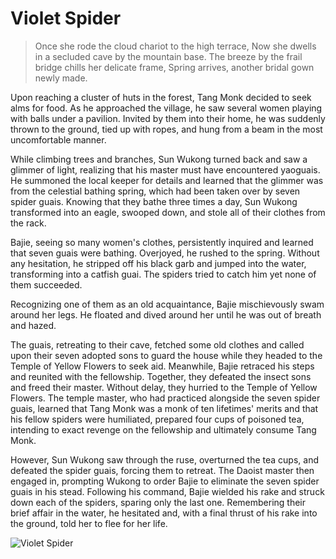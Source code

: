 # Violet Spider

> Once she rode the cloud chariot to the high terrace,
> Now she dwells in a secluded cave by the mountain base.
> The breeze by the frail bridge chills her delicate frame,
> Spring arrives, another bridal gown newly made.

Upon reaching a cluster of huts in the forest, Tang Monk decided to seek
alms for food. As he approached the village, he saw several women playing
with balls under a pavilion. Invited by them into their home, he was
suddenly thrown to the ground, tied up with ropes, and hung from a
beam in the most uncomfortable manner.

While climbing trees and branches, Sun Wukong turned back and saw a
glimmer of light, realizing that his master must have encountered
yaoguais. He summoned the local keeper for details and learned that the
glimmer was from the celestial bathing spring, which had been taken over
by seven spider guais. Knowing that they bathe three times a day, Sun
Wukong transformed into an eagle, swooped down, and stole all of their
clothes from the rack.

Bajie, seeing so many women's clothes, persistently inquired and learned
that seven guais were bathing. Overjoyed, he rushed to the spring.
Without any hesitation, he stripped off his black garb and jumped into the
water, transforming into a catfish guai. The spiders tried to catch him yet
none of them succeeded.

Recognizing one of them as an old acquaintance, Bajie mischievously
swam around her legs. He floated and dived around her until he was out
of breath and hazed.

The guais, retreating to their cave, fetched some old clothes and called
upon their seven adopted sons to guard the house while they headed to
the Temple of Yellow Flowers to seek aid. Meanwhile, Bajie retraced his
steps and reunited with the fellowship. Together, they defeated the insect
sons and freed their master. Without delay, they hurried to the Temple of
Yellow Flowers. The temple master, who had practiced alongside the
seven spider guais, learned that Tang Monk was a monk of ten lifetimes'
merits and that his fellow spiders were humiliated, prepared four cups of
poisoned tea, intending to exact revenge on the fellowship and ultimately
consume Tang Monk.

However, Sun Wukong saw through the ruse, overturned the tea cups,
and defeated the spider guais, forcing them to retreat. The Daoist master
then engaged in, prompting Wukong to order Bajie to eliminate the seven
spider guais in his stead. Following his command, Bajie wielded his rake
and struck down each of the spiders, sparing only the last one.
Remembering their brief affair in the water, he hesitated and, with a final
thrust of his rake into the ground, told her to flee for her life.

![Violet Spider](/image-20240828215931140.png)